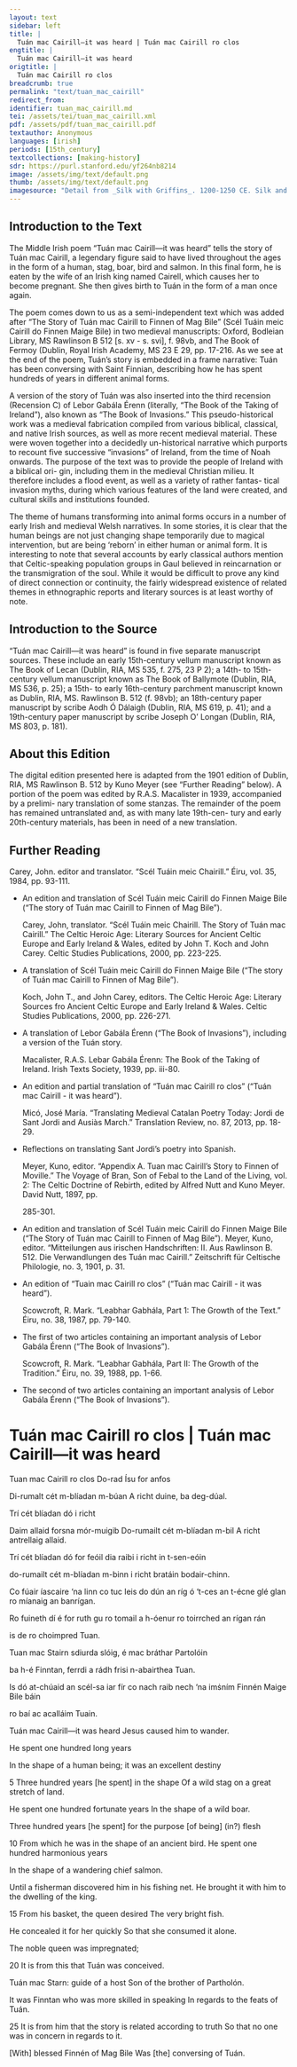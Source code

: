 ```yaml
---
layout: text
sidebar: left
title: |
  Tuán mac Cairill—it was heard | Tuán mac Cairill ro clos
engtitle: |
  Tuán mac Cairill—it was heard
origtitle: |
  Tuán mac Cairill ro clos
breadcrumb: true
permalink: "text/tuan_mac_cairill"
redirect_from: 
identifier: tuan_mac_cairill.md
tei: /assets/tei/tuan_mac_cairill.xml
pdf: /assets/pdf/tuan_mac_cairill.pdf
textauthor: Anonymous
languages: [irish]
periods: [15th_century]
textcollections: [making-history]
sdr: https://purl.stanford.edu/yf264nb8214
image: /assets/img/text/default.png
thumb: /assets/img/text/default.png
imagesource: "Detail from _Silk with Griffins_. 1200-1250 CE. Silk and silver-gilt metal on parchment over cotton. Central Asia, Sicily, or North Africa. 69 1/4 x 38 1/4 in. (175.9 x 97.2 cm). The Cloisters Collection, 1984, at the Metropolitan Museum of Art, New York. Object Number 1984.344. [https://www.metmuseum.org/art/collection/search/466119](https://www.metmuseum.org/art/collection/search/466119). [Public Domain]"
---
```

<h2>Introduction to the Text</h2>
<p>The Middle Irish poem “Tuán mac Cairill—it was heard” tells the story of Tuán mac Cairill, a legendary figure said to have lived throughout the ages in the form of a human, stag, boar, bird and salmon. In this final form, he is eaten by the wife of an Irish king named Cairell, which causes her to become pregnant. She then gives birth to Tuán in the form of a man once again.</p>

<p>The poem comes down to us as a semi-independent text which was added after “The Story of Tuán mac Cairill to Finnen of Mag Bile” (Scél Tuáin meic Cairill do Finnen Maige Bile) in two medieval manuscripts: Oxford, Bodleian Library, MS Rawlinson B 512 [s. xv - s. svi], f. 98vb, and The Book of Fermoy (Dublin, Royal Irish Academy, MS 23 E 29, pp. 17-216. As we see at the end of the poem, Tuán’s story is embedded in a frame narrative: Tuán has been conversing with Saint Finnian, describing how he has spent hundreds of years in different animal forms.</p>

<p>A version of the story of Tuán was also inserted into the third recension (Recension C) of Lebor Gabála Érenn (literally, “The Book of the Taking of Ireland”), also known as “The Book of Invasions.” This pseudo-historical work was a medieval fabrication compiled from various biblical, classical, and native Irish sources, as well as more recent medieval material. These were woven together into a decidedly un-historical narrative which purports to recount five successive “invasions” of Ireland, from the time of Noah onwards. The purpose of the text was to provide the people of Ireland with a biblical ori- gin, including them in the medieval Christian milieu. It therefore includes a flood event, as well as a variety of rather fantas- tical invasion myths, during which various features of the land were created, and cultural skills and institutions founded.</p>

<p>The theme of humans transforming into animal forms occurs in a number of early Irish and medieval Welsh narratives. In some stories, it is clear that the human beings are not just changing shape temporarily due to magical intervention, but are being ‘reborn’ in either human or animal form. It is interesting to note that several accounts by early classical authors mention that Celtic-speaking population groups in Gaul believed in reincarnation or the transmigration of the soul. While it would be difficult to prove any kind of direct connection or continuity, the fairly widespread existence of related themes in ethnographic reports and literary sources is at least worthy of note.</p>

<h2>Introduction to the Source</h2>
<p>“Tuán mac Cairill—it was heard” is found in five separate manuscript sources. These include an early 15th-century vellum manuscript known as The Book of Lecan (Dublin, RIA, MS 535, f. 275, 23 P 2); a 14th- to 15th-century vellum manuscript known as The Book of Ballymote (Dublin, RIA, MS 536, p. 25); a 15th- to early 16th-century parchment manuscript known as Dublin, RIA, MS. Rawlinson B. 512 (f. 98vb); an 18th-century paper manuscript by scribe Aodh Ó Dálaigh (Dublin, RIA, MS 619, p. 41); and a 19th-century paper manuscript by scribe Joseph O’ Longan (Dublin, RIA, MS 803, p. 181).</p>
<h2>About this Edition</h2>
<p>The digital edition presented here is adapted from the 1901 edition of Dublin, RIA, MS Rawlinson B. 512 by Kuno Meyer (see “Further Reading” below). A portion of the poem was edited by R.A.S. Macalister in 1939, accompanied by a prelimi- nary translation of some stanzas. The remainder of the poem has remained untranslated and, as with many late 19th-cen- tury and early 20th-century materials, has been in need of a new translation.</p>

<h2>Further Reading</h2>
<p>Carey, John. editor and translator. “Scél Tuáin meic Chairill.” Éiru, vol. 35, 1984, pp. 93-111.</p>
<ul id="l1">
<li>
<p>An edition and translation of Scél Tuáin meic Cairill do Finnen Maige Bile (“The story of Tuán mac Cairill to Finnen of Mag Bile”).</p>
<p>Carey, John, translator. “Scél Tuáin meic Chairill. The Story of Tuán mac Cairill.” The Celtic Heroic Age: Literary Sources for Ancient Celtic Europe and Early Ireland &amp; Wales, edited by John T. Koch and John Carey. Celtic Studies Publications, 2000, pp. 223-225.</p>
</li>
<li>
<p>A translation of Scél Tuáin meic Cairill do Finnen Maige Bile (“The story of Tuán mac Cairill to Finnen of Mag Bile”).</p>
<p>Koch, John T., and John Carey, editors. The Celtic Heroic Age: Literary Sources fro Ancient Celtic Europe and Early Ireland &amp; Wales. Celtic Studies Publications, 2000, pp. 226-271.</p>
</li>
<li>
<p>A translation of Lebor Gabála Érenn (“The Book of Invasions”), including a version of the Tuán story.</p>
<p>Macalister, R.A.S. Lebar Gabála Érenn: The Book of the Taking of Ireland. Irish Texts Society, 1939, pp. iii-80.</p>
</li>
<li>
<p>An edition and partial translation of “Tuán mac Cairill ro clos” (“Tuán mac Cairill - it was heard”).</p>
<p>Micó, José María. “Translating Medieval Catalan Poetry Today: Jordi de Sant Jordi and Ausiàs March.” Translation Review, no. 87, 2013, pp. 18-29.</p>
</li>
<li>
<p>Reflections on translating Sant Jordi’s poetry into Spanish.</p>
<p>Meyer, Kuno, editor. “Appendix A. Tuan mac Cairill’s Story to Finnen of Moville.” The Voyage of Bran, Son of Febal to the Land of the Living, vol. 2: The Celtic Doctrine of Rebirth, edited by Alfred Nutt and Kuno Meyer. David Nutt, 1897, pp.</p>
<p>285-301.</p>
</li>
<li>
<p>An edition and translation of Scél Tuáin meic Cairill do Finnen Maige Bile (“The Story of Tuán mac Cairill to Finnen of Mag Bile”). Meyer, Kuno, editor. “Mitteilungen aus irischen Handschriften: II. Aus Rawlinson B. 512. Die Verwandlungen des Tuán mac Cairill.” Zeitschrift für Celtische Philologie, no. 3, 1901, p. 31.</p>
</li>
<li>
<p>An edition of “Tuain mac Cairill ro clos” (“Tuán mac Cairill - it was heard”).</p>
<p>Scowcroft, R. Mark. “Leabhar Gabhála, Part 1: The Growth of the Text.” Éiru, no. 38, 1987, pp. 79-140.</p>
</li>
<li>
<p>The first of two articles containing an important analysis of Lebor Gabála Érenn (“The Book of Invasions”).</p>
<p>Scowcroft, R. Mark. “Leabhar Gabhála, Part II: The Growth of the Tradition.” Éiru, no. 39, 1988, pp. 1-66.</p>
</li>
<li>
<p>The second of two articles containing an important analysis of Lebor Gabála Érenn (“The Book of Invasions”).</p>
</li>
</ul>
<h1>Tuán mac Cairill ro clos | Tuán mac Cairill—it was heard</h1>

<p>Tuan mac Cairill ro clos Do-rad Ísu for anfos</p>
<p>Di-rumalt cét m-blíadan m-búan A richt duine, ba deg-dúal.</p>

<p>Trí cét blíadan dó i richt</p>
<p>Daim allaid forsna mór-muigib Do-rumailt cét m-blíadan m-bil A richt antrellaig allaid.</p>

<p>Trí cét blíadan dó for feóil dia raibi i richt in t-sen-eóin</p>
<p>do-rumailt cét m-blíadan m-binn i richt bratáin bodair-chinn.</p>

<p>Co fúair íascaire ‘na linn co tuc leis do dún an ríg ó ‘t-ces an t-écne glé glan ro míanaig an banrígan.</p>

<p>Ro fuineth dí é for ruth gu ro tomail a h-óenur ro toirrched an rígan rán</p>
<p>is de ro choimpred Tuan.</p>

<p>Tuan mac Stairn sdiurda slóig, é mac bráthar Partolóin</p>
<p>ba h-é Finntan, ferrdi a rádh frisi n-abairthea Tuan.</p>

<p>Is dó at-chúaid an scél-sa iar fír co nach raib nech ‘na imṡním Finnén Maige Bile báin</p>
<p>ro baí ac acalláim Tuain.</p>
<p>Tuán mac Cairill—it was heard Jesus caused him to wander.</p>
<p>He spent one hundred long years</p>
<p>In the shape of a human being; it was an excellent destiny</p>

<p>5 Three hundred years [he spent] in the shape Of a wild stag on a great stretch of land.</p>
<p>He spent one hundred fortunate years In the shape of a wild boar.</p>

<p>Three hundred years [he spent] for the purpose [of being] (in?) flesh</p>
<p>10 From which he was in the shape of an ancient bird. He spent one hundred harmonious years</p>
<p>In the shape of a wandering chief salmon.</p>

<p>Until a fisherman discovered him in his fishing net. He brought it with him to the dwelling of the king.</p>
<p>15 From his basket, the queen desired The very bright fish.</p>

<p>He concealed it for her quickly So that she consumed it alone.</p>
<p>The noble queen was impregnated;</p>
<p>20 It is from this that Tuán was conceived.</p>

<p>Tuán mac Starn: guide of a host Son of the brother of Partholón.</p>
<p>It was Finntan who was more skilled in speaking In regards to the feats of Tuán.</p>

<p>25 It is from him that the story is related according to truth So that no one was in concern in regards to it.</p>
<p>[With] blessed Finnén of Mag Bile Was [the] conversing of Tuán.</p>

